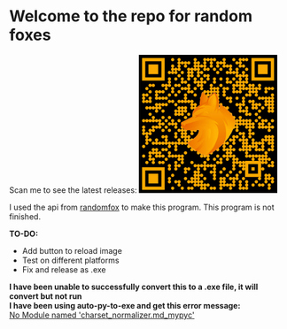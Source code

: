 # Welcome to the repo for random foxes

Scan me to see the latest releases:
<img src="https://raw.githubusercontent.com/EliStillCantCode/randomfox.ca/master/QR.png" width="250" height="250" alt="QR Code to Latest Release">

I used the api from [randomfox](https://randomfox.ca/) to make this program.
This program is not finished.

**TO-DO:**
- Add button to reload image
- Test on different platforms
- Fix and release as .exe

**I have been unable to successfully convert this to a .exe file, it will convert but not run** <br>
**I have been using auto-py-to-exe and get this error message:** <br>
[No Module named 'charset_normalizer.md_mypyc'](https://i.imgur.com/OK8NmgM.png)
